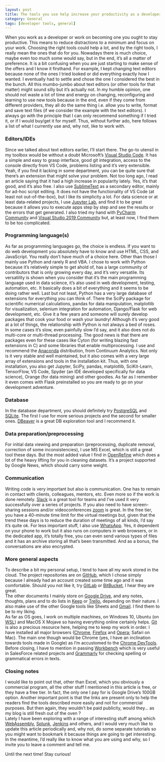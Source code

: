 ```yaml
---
layout: post
title: The tools you use help increase your productivity as a developer
category: General
tags: [developer tools, general]
---
```



When you work as a developer or work on becoming one you ought to stay productive. This means to reduce distractions to a minimum and focus on your work. Choosing the right tools could help a lot, and by the right tools, I really mean the ones that do for you. Nowadays there is much choice, maybe even too much some would say, but in the end, it’s all a matter of preference. 
It is a bit confusing when you are just starting to make sense of the offers and I know it firsthand. For example, I kept changing text editors because none of the ones I tried looked or did everything exactly how I wanted. I eventually had to settle and chose the one I considered the best in the bunch. 
All this mumbo-jumbo about text editors (or other tools for that matter) might sound silly but it’s actually not. In my humble opinion, one should not waste a lot of time and energy on changing, reconfiguring and learning to use new tools because in the end, even if they come from different providers, they all do the same thing i.e. allow you to write, format and save text files (if we consider the example with the text editors). 
I always go with the principle that I can only recommend something if I tried it, or if I would buy/get it for myself. Thus, without further ado, here follows a list of what I currently use and, why not, like to work with.

### Editors/IDEs
Since we talked about text editors earlier, I’ll start there. The go-to utensil in my toolbox would be without a doubt Microsoft’s [Visual Studio Code](< https://code.visualstudio.com/>). It has a simple and easy to grasp interface, good git integration, access to the console directly from VS Code, problems listing and it’s very extensible. Yeah, if you find it lacking in some department, you can be quite sure that there’s an extension that might solve your problem. Not too long ago, I read an article saying that it had a high increase in popularity lately. Yes, it’s that good, and it’s also free. I also use [SublimeText](< https://www.sublimetext.com/>) as a secondary editor, mainly for ad-hoc script editing. It does not have the functionality of VS Code (at least not out-of-the-box), but I like its simplicity a lot. 
For data science or at least data-related projects, I use [Jupyter Lab](< https://github.com/jupyterlab/jupyterlab>), and find it to be great because it allows you to execute apps step by step and see the results or the errors that get generated. 
I also tried my hand with [PyCharm Community](< https://www.jetbrains.com/pycharm/download/#section=windows>) and [Visual Studio 2019 Community](< https://visualstudio.microsoft.com/downloads/>) but, at least now, I find them to be too complicated.    

### Programming language(s)
As far as programming languages go, the choice is endless. If you want to do web development you absolutely have to know and use HTML, CSS, and JavaScript. You really don’t have much of a choice here. Other than those I mainly use Python and rarely R and VBA. 
I chose to work with Python because it’s relatively simple to get ahold of, has a large community of contributors that is only growing every day, and it’s very versatile. 
Its versatility is shown when you consider that it’s the main programming language used in data science, it’s also used in web development, testing, automation, etc. It basically does a bit of everything and it seems to be doing rather well. 
Last but not least, Python has a very large database of extensions for everything you can think of. There the SciPy package for scientific numerical calculations, pandas for data manipulation, matplotlib for visualization, selenium integration for automation, Django/Flask for web development, etc. Give it a few years and someone will surely develop packages that cook your food or wash your laundry! 
Although it’s very good at a lot of things, the relationship with Python is not always a bed of roses. In some cases it’s slow, even painfully slow I’d say, and it also does not do multi-core or multi-thread processing.  The good news is that there are packages even for these cases like Cyton (for writing blazing fast extensions in C) and some libraries that enable multiprocessing. 
I use and recommend the [Anaconda](< https://www.anaconda.com/distribution/#download-section>) distribution, from Continuum Analytics. Not only is it very stable and well maintained, but it also comes with a very large array of extensions and tools in the installation kit. Thus, with one installation, you also get Jupyter, SciPy, pandas, matplotlib, SciKit-Learn, TensorFlow, VS Code, Spyder (an IDE developed specifically for data science), Orange (for data mining) and other goodies. As far as I remember it even comes with Flask preinstalled so you are ready to go on your development adventure.   

### Database
In the database department, you should definitely try [PostgreSQL](< https://www.postgresql.org/>) and [SQLite](< https://www.sqlite.org/index.html>). The first I use for more serious projects and the second for smaller ones. [DBeaver](<https://dbeaver.io/>) is a great DB exploration tool and I recommend it. 

### Data preparation/preprocessing
For initial data viewing and preparation (preprocessing, duplicate removal, correction of some inconsistencies), I use MS Excel, which is still a great tool these days. But the most added value I find in [OpenRefine](< http://openrefine.org/>) which does a lot of the heavy lifting for you in cleaning datasets. It’s a project supported by Google News, which should carry some weight. 

### Communication
Writing code is very important but also is communication. One has to remain in contact with clients, colleagues, mentors, etc. Even more so if the work is done remotely.  [Slack](< https://slack.com/>) is a great tool for teams and I’ve used it very successfully over a series of projects. If you also need to have screen-sharing sessions and/or videoconferences [zoom](< https://zoom.us/>) is great. In the free tier, you have a 40-minute time limit for the virtual meetings but, given that the trend these days is to reduce the duration of meetings of all kinds, I’d say it’s quite ok. For less important stuff, I also use [WhatsApp](< https://www.whatsapp.com/>). Yes, it dependent on your phone to work but it also runs on computers in web browsers, or in the dedicated app, it’s totally free, you can even send various types of files and it has an archive storing all that’s been transmitted. And as a bonus, the conversations are also encrypted. 

### More general aspects
To describe a bit my personal setup, I tend to have all my work stored in the cloud. The project repositories are on [GitHub](< https://github.com/>), which I chose simply because I already had an account created some time ago and it was comfortable. Should you not like it, try [GitLab](< https://about.gitlab.com/>) or [BitBucket](< https://bitbucket.org/>), I hear they are great.  
The other documents I mainly store on [Google Drive](< https://www.google.com/drive/>), and any notes, thoughts, plans and to do lists in [Keep](< https://keep.google.com/>) or [Trello](< https://trello.com/>), depending on their nature. 
I also make use of the other Google tools like Sheets and [Gmail](< https://mail.google.com>). I find them to be to my liking.  
As far as OS goes, I work on multiple machines, on Windows 10, Ubuntu (on [WSL](< https://docs.microsoft.com/en-us/windows/wsl/install-win10>)) and MacOS X Mojave so having everything online certainly helps. [Git](< https://git-scm.com/>) is also a precious resource here, helping me to keep my work in order. 
I have installed all major browsers ([Chrome](< https://www.google.com/chrome/>), [Firefox](< https://www.mozilla.org/ro/firefox/new/>) and [Opera](< https://www.opera.com/>); Safari on Mac). The main one though would be Chrome (yes, I have an inclination towards tools made in Google) as I’m accustomed to the [Chrome DevTools](< https://developers.google.com/web/tools/chrome-devtools/>). 
Before closing, I have to mention in passing [Workbench](< https://workbench.developerforce.com/>) which is very useful in SalesForce related projects and [Grammarly](< https://app.grammarly.com/>) for checking spelling or grammatical errors in texts.  

### Closing notes
I would like to point out that, other than Excel, which you obviously a commercial program, all the other stuff I mentioned in this article is free, or they have a free tier. In fact, the only one I pay for is Google Drive’s 100GB option. 
Another important point is that the links are present only to help the readers find the tools described more easily and not for commercial purposes. But then again, they wouldn’t be paid publicity, would they… as my blog is still fresh out of the oven ?   
Lately I have been exploring with a range of interesting stuff among which [WebAssembly](< https://webassembly.org/>), [Splunk](< https://www.splunk.com/>), [Jenkins](< https://jenkins.io/>) and others, and I would very much like to update this article periodically and, why not, do some separate tutorials so you might want to bookmark it because things are going to get interesting. 
In the meantime, I’d really like to know what you are using and why, so I invite you to leave a comment and tell me. 

Until the next time! Stay curious!

